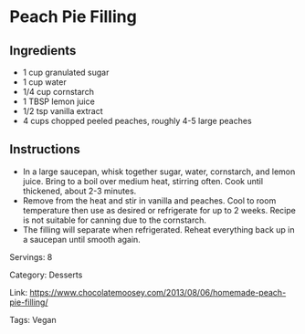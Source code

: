 # Peach Pie Filling

## Ingredients

- 1 cup granulated sugar
- 1 cup water
- 1/4 cup cornstarch
- 1 TBSP lemon juice
- 1/2 tsp vanilla extract
- 4 cups chopped peeled peaches, roughly 4-5 large peaches

## Instructions

- In a large saucepan, whisk together sugar, water, cornstarch, and lemon juice. Bring to a boil over medium heat, stirring often. Cook until thickened, about 2-3 minutes.
- Remove from the heat and stir in vanilla and peaches. Cool to room temperature then use as desired or refrigerate for up to 2 weeks. Recipe is not suitable for canning due to the cornstarch.
- The filling will separate when refrigerated. Reheat everything back up in a saucepan until smooth again.

Servings: 8

Category: Desserts

Link: https://www.chocolatemoosey.com/2013/08/06/homemade-peach-pie-filling/

Tags: Vegan

